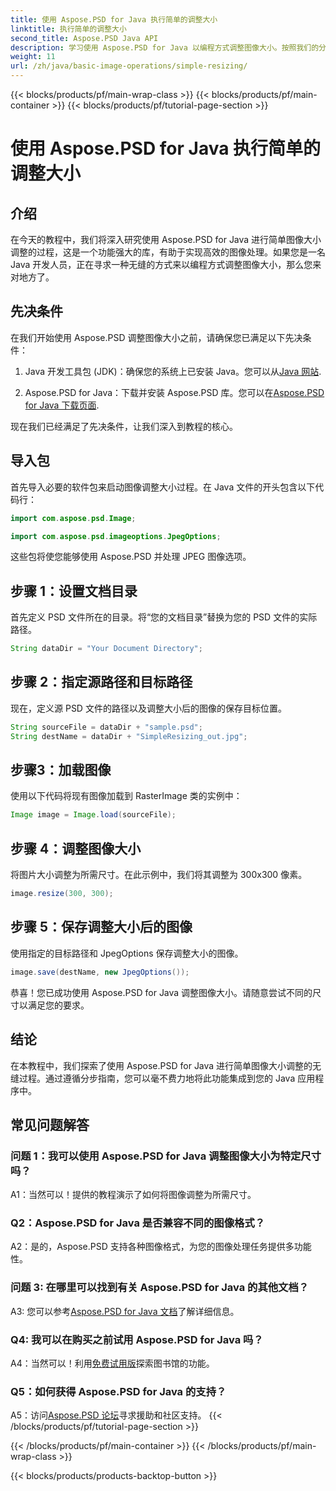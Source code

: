 ```yaml
---
title: 使用 Aspose.PSD for Java 执行简单的调整大小
linktitle: 执行简单的调整大小
second_title: Aspose.PSD Java API
description: 学习使用 Aspose.PSD for Java 以编程方式调整图像大小。按照我们的分步指南进行高效的图像处理。
weight: 11
url: /zh/java/basic-image-operations/simple-resizing/
---
```


{{< blocks/products/pf/main-wrap-class >}}
{{< blocks/products/pf/main-container >}}
{{< blocks/products/pf/tutorial-page-section >}}

# 使用 Aspose.PSD for Java 执行简单的调整大小

## 介绍

在今天的教程中，我们将深入研究使用 Aspose.PSD for Java 进行简单图像大小调整的过程，这是一个功能强大的库，有助于实现高效的图像处理。如果您是一名 Java 开发人员，正在寻求一种无缝的方式来以编程方式调整图像大小，那么您来对地方了。

## 先决条件

在我们开始使用 Aspose.PSD 调整图像大小之前，请确保您已满足以下先决条件：

1.  Java 开发工具包 (JDK)：确保您的系统上已安装 Java。您可以从[Java 网站](https://www.oracle.com/java/).

2. Aspose.PSD for Java：下载并安装 Aspose.PSD 库。您可以在[Aspose.PSD for Java 下载页面](https://releases.aspose.com/psd/java/).

现在我们已经满足了先决条件，让我们深入到教程的核心。

## 导入包

首先导入必要的软件包来启动图像调整大小过程。在 Java 文件的开头包含以下代码行：

```java
import com.aspose.psd.Image;

import com.aspose.psd.imageoptions.JpegOptions;
```

这些包将使您能够使用 Aspose.PSD 并处理 JPEG 图像选项。

## 步骤 1：设置文档目录

首先定义 PSD 文件所在的目录。将“您的文档目录”替换为您的 PSD 文件的实际路径。

```java
String dataDir = "Your Document Directory";
```

## 步骤 2：指定源路径和目标路径

现在，定义源 PSD 文件的路径以及调整大小后的图像的保存目标位置。

```java
String sourceFile = dataDir + "sample.psd";
String destName = dataDir + "SimpleResizing_out.jpg";
```

## 步骤3：加载图像

使用以下代码将现有图像加载到 RasterImage 类的实例中：

```java
Image image = Image.load(sourceFile);
```

## 步骤 4：调整图像大小

将图片大小调整为所需尺寸。在此示例中，我们将其调整为 300x300 像素。

```java
image.resize(300, 300);
```

## 步骤 5：保存调整大小后的图像

使用指定的目标路径和 JpegOptions 保存调整大小的图像。

```java
image.save(destName, new JpegOptions());
```

恭喜！您已成功使用 Aspose.PSD for Java 调整图像大小。请随意尝试不同的尺寸以满足您的要求。

## 结论

在本教程中，我们探索了使用 Aspose.PSD for Java 进行简单图像大小调整的无缝过程。通过遵循分步指南，您可以毫不费力地将此功能集成到您的 Java 应用程序中。

## 常见问题解答

### 问题 1：我可以使用 Aspose.PSD for Java 调整图像大小为特定尺寸吗？

A1：当然可以！提供的教程演示了如何将图像调整为所需尺寸。

### Q2：Aspose.PSD for Java 是否兼容不同的图像格式？

A2：是的，Aspose.PSD 支持各种图像格式，为您的图像处理任务提供多功能性。

### 问题 3: 在哪里可以找到有关 Aspose.PSD for Java 的其他文档？

 A3: 您可以参考[Aspose.PSD for Java 文档](https://reference.aspose.com/psd/java/)了解详细信息。

### Q4: 我可以在购买之前试用 Aspose.PSD for Java 吗？

 A4：当然可以！利用[免费试用版](https://releases.aspose.com/)探索图书馆的功能。

### Q5：如何获得 Aspose.PSD for Java 的支持？

 A5：访问[Aspose.PSD 论坛](https://forum.aspose.com/c/psd/34)寻求援助和社区支持。
{{< /blocks/products/pf/tutorial-page-section >}}

{{< /blocks/products/pf/main-container >}}
{{< /blocks/products/pf/main-wrap-class >}}

{{< blocks/products/products-backtop-button >}}
